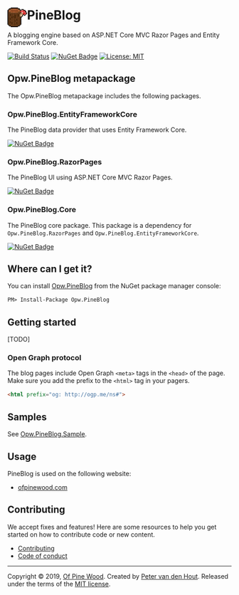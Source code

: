 # PineBlog <img src="pineblog-logo-256x256.gif" alt="PineBlog" height="44" align="left" />
A blogging engine based on ASP.NET Core MVC Razor Pages and Entity Framework Core.

[![Build Status](https://dev.azure.com/ofpinewood/Of%20Pine%20Wood/_apis/build/status/ofpinewood.pineblog?branchName=master)](https://dev.azure.com/ofpinewood/Of%20Pine%20Wood/_build/latest?definitionId=7&branchName=master)
[![NuGet Badge](https://img.shields.io/nuget/v/Opw.PineBlog.svg)](https://www.nuget.org/packages/Opw.PineBlog/)
[![License: MIT](https://img.shields.io/github/license/ofpinewood/pineblog.svg)](https://github.com/ofpinewood/pineblog/blob/master/LICENSE)

## Opw.PineBlog metapackage
The Opw.PineBlog metapackage includes the following packages.

### Opw.PineBlog.EntityFrameworkCore
The PineBlog data provider that uses Entity Framework Core.

[![NuGet Badge](https://img.shields.io/nuget/v/Opw.PineBlog.EntityFrameworkCore.svg)](https://www.nuget.org/packages/Opw.PineBlog.EntityFrameworkCore/)

### Opw.PineBlog.RazorPages
The PineBlog UI using ASP.NET Core MVC Razor Pages.

[![NuGet Badge](https://img.shields.io/nuget/v/Opw.PineBlog.RazorPages.svg)](https://www.nuget.org/packages/Opw.PineBlog.RazorPages/)

### Opw.PineBlog.Core
The PineBlog core package. This package is a dependency for `Opw.PineBlog.RazorPages` and `Opw.PineBlog.EntityFrameworkCore`.

[![NuGet Badge](https://img.shields.io/nuget/v/Opw.PineBlog.Core.svg)](https://www.nuget.org/packages/Opw.PineBlog.Core/)

## Where can I get it?
You can install [Opw.PineBlog](https://www.nuget.org/packages/Opw.PineBlog/) from the NuGet package manager console:

``` ps
PM> Install-Package Opw.PineBlog
```
## Getting started
[TODO]

### Open Graph protocol
The blog pages include Open Graph `<meta>` tags in the `<head>` of the page. Make sure you add the prefix to the `<html>` tag in your pagers.

``` html
<html prefix="og: http://ogp.me/ns#">
```

## Samples
See [Opw.PineBlog.Sample](/docs/Opw.PineBlog.Sample.md).

## Usage
PineBlog is used on the following website:
- [ofpinewood.com](https://ofpinewood.com)

## Contributing
We accept fixes and features! Here are some resources to help you get started on how to contribute code or new content.

* [Contributing](https://github.com/ofpinewood/pineblog/blob/master/CONTRIBUTING.md)
* [Code of conduct](https://github.com/ofpinewood/pineblog/blob/master/CODE_OF_CONDUCT.md)

---
Copyright &copy; 2019, [Of Pine Wood](http://ofpinewood.com).
Created by [Peter van den Hout](http://ofpinewood.com).
Released under the terms of the [MIT license](https://github.com/ofpinewood/pineblog/blob/master/LICENSE).
